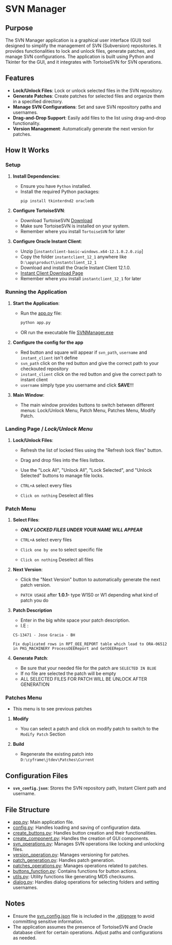 # SVN Manager

## Purpose

The SVN Manager application is a graphical user interface (GUI) tool designed to simplify the management of SVN (Subversion) repositories. It provides functionalities to lock and unlock files, generate patches, and manage SVN configurations. The application is built using Python and Tkinter for the GUI, and it integrates with TortoiseSVN for SVN operations.

## Features

- **Lock/Unlock Files**: Lock or unlock selected files in the SVN repository.
- **Generate Patches**: Create patches for selected files and organize them in a specified directory.
- **Manage SVN Configurations**: Set and save SVN repository paths and usernames.
- **Drag-and-Drop Support**: Easily add files to the list using drag-and-drop functionality.
- **Version Management**: Automatically generate the next version for patches.

## How It Works

### Setup

1. **Install Dependencies**:
   - Ensure you have `Python` installed.
   - Install the required Python packages:
     ```sh
     pip install tkinterdnd2 oracledb
     ```

2. **Configure TortoiseSVN**:
   - Download TurtoiseSVN [Download](https://tortoisesvn.net/)
   - Make sure TortoiseSVN is installed on your system.
   - Remember where you install `TortoiseSVN` for later

3. **Configure Oracle Instant Client**:
   - Unzip [`instantclient-basic-windows.x64-12.1.0.2.0.zip`]
   - Copy the folder `instantclient_12_1` anywhere like `D:\app\product\instantclient_12_1`
   - Download and install the Oracle Instant Client 12.1.0. 
   - [Instant Client Download Page](https://www.oracle.com/ca-en/database/technologies/instant-client/winx64-64-downloads.html#license-lightbox)
   - Remember where you install `instantclient_12_1` for later

### Running the Application

1. **Start the Application**:
   - Run the [app.py](./app.py) file:
     ```sh
     python app.py
     ```
   - OR run the executable file [SVNManager.exe](./SVNManager.exe)

2. **Configure the config for the app**
   - Red button and square will appear if `svn_path`, `username` and `instant_client` isn't define
   - `svn_path` click on the red button and give the correct path to your checkouted repository
   - `instant_client` click on the red button and give the correct path to instant client
   - `username` simply type you username and click **SAVE**!!!

3. **Main Window**:
   - The main window provides buttons to switch between different menus: Lock/Unlock Menu, Patch Menu, Patches Menu, Modify Patch.

### Landing Page / *Lock/Unlock Menu*
1. **Lock/Unlock Files**:
   
   - Refresh the list of locked files using the "Refresh lock files" button.

   - Drag and drop files into the files listbox.

   - Use the "Lock All", "Unlock All", "Lock Selected", and "Unlock Selected" buttons to manage file locks.

   - `CTRL+A` select every files

   - `Click on nothing` Deselect all files
### Patch Menu

1. **Select Files**:
   - ***ONLY LOCKED FILES UNDER YOUR NAME WILL APPEAR***

   - `CTRL+A` select every files
   
   - `Click one by one` to select specific file
   
   - `Click on nothing` Deselect all files

2. **Next Version**:
   - Click the "Next Version" button to automatically generate the next patch version.

   - `PATCH USAGE` after **1.0.1-** type W1S0 or W1 depending what kind of patch you do

3. **Patch Description**
   - Enter in the big white space your patch description.
   - I.E : 
   ```
   CS-13471 - Jose Gracia - BH

   Fix duplicated rows in RPT_OEE_REPORT table which lead to ORA-06512 in PKG_MACHINERY ProcessOEEReport and GetOEEReport
   ```

4. **Generate Patch**:
   - Be sure that your needed file for the patch are `SELECTED IN BLUE`
   - If no file are selected the patch will be empty
   - ALL SELECTED FILES FOR PATCH WILL BE UNLOCK AFTER GENERATION


### Patches Menu

- This menu is to see previous patches

1. **Modify**
   - You can select a patch and click on modify patch to switch to the `Modify Patch` Section

2. **Build**
   - Regenerate the existing patch into `D:\cyframe\jtdev\Patches\Current`

## Configuration Files

- **`svn_config.json`**: Stores the SVN repository path, Instant Client path and username.

## File Structure

- [app.py](http://_vscodecontentref_/2): Main application file.
- [config.py](http://_vscodecontentref_/3): Handles loading and saving of configuration data.
- [create_buttons.py](http://_vscodecontentref_/5): Handles button creation and their functionalities.
- [create_component.py](http://_vscodecontentref_/6): Handles the creation of GUI components.
- [svn_operations.py](http://_vscodecontentref_/7): Manages SVN operations like locking and unlocking files.
- [version_operation.py](http://_vscodecontentref_/8): Manages versioning for patches.
- [patch_generation.py](http://_vscodecontentref_/9): Handles patch generation.
- [patches_operations.py](http://_vscodecontentref_/10): Manages operations related to patches.
- [buttons_function.py](http://_vscodecontentref_/11): Contains functions for button actions.
- [utils.py](http://_vscodecontentref_/12): Utility functions like generating MD5 checksums.
- [dialog.py](http://_vscodecontentref_/13): Handles dialog operations for selecting folders and setting usernames.

## Notes

- Ensure the [svn_config.json](http://_vscodecontentref_/14) file is included in the [.gitignore](http://_vscodecontentref_/15) to avoid committing sensitive information.
- The application assumes the presence of TortoiseSVN and Oracle database client for certain operations. Adjust paths and configurations as needed.